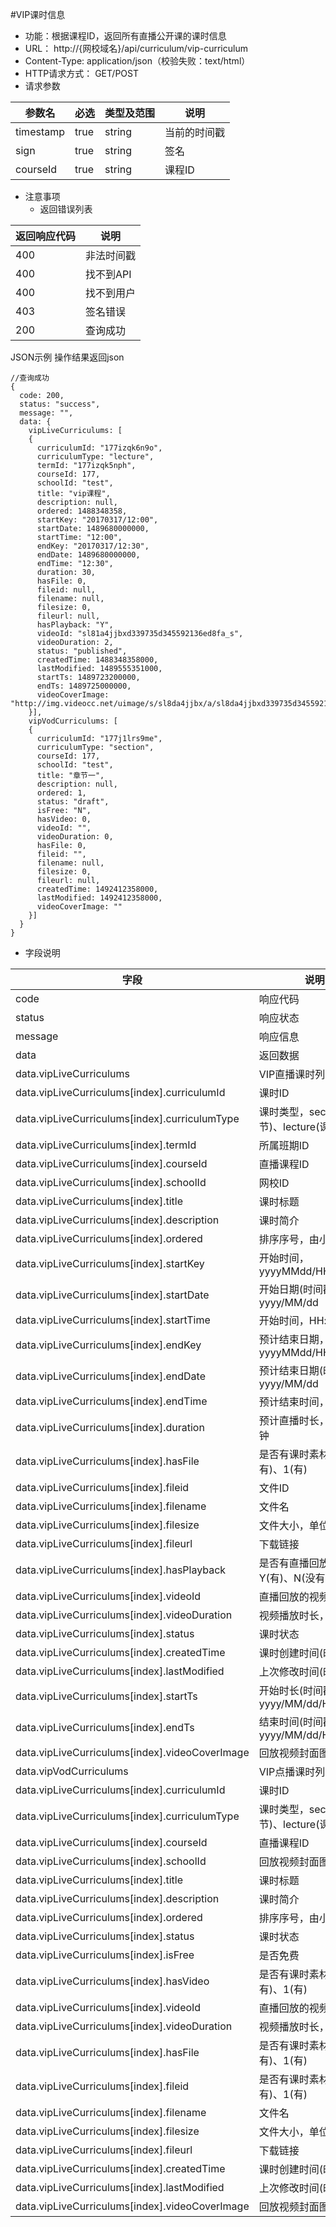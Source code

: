 #VIP课时信息

* 功能：根据课程ID，返回所有直播公开课的课时信息
* URL： http://{网校域名}/api/curriculum/vip-curriculum
* Content-Type: application/json（校验失败：text/html）
* HTTP请求方式： GET/POST
* 请求参数

|参数名|	必选	|类型及范围|	说明|
|----|---|----|----|
|timestamp|	true|	string|	当前的时间戳|
|sign|	true|	string|	签名|
|courseId	|true	|string|	课程ID|

* 注意事项
  * 返回错误列表

| 返回响应代码 | 说明     |
|----------- | -------- |
|400         | 非法时间戳 |
|400         |	找不到API|
|400         |	找不到用户|
|403         |	签名错误  |
|200         |	查询成功  |

JSON示例
操作结果返回json
````
//查询成功
{
  code: 200,
  status: "success",
  message: "",
  data: {
	vipLiveCurriculums: [
  	{
	  curriculumId: "177izqk6n9o",
	  curriculumType: "lecture",
	  termId: "177izqk5nph",
	  courseId: 177,
	  schoolId: "test",
	  title: "vip课程",
	  description: null,
	  ordered: 1488348358,
	  startKey: "20170317/12:00",
	  startDate: 1489680000000,
	  startTime: "12:00",
	  endKey: "20170317/12:30",
	  endDate: 1489680000000,
	  endTime: "12:30",
	  duration: 30,
	  hasFile: 0,
	  fileid: null,
	  filename: null,
	  filesize: 0,
	  fileurl: null,
	  hasPlayback: "Y",
	  videoId: "sl81a4jjbxd339735d345592136ed8fa_s",
	  videoDuration: 2,
	  status: "published",
	  createdTime: 1488348358000,
	  lastModified: 1489555351000,
	  startTs: 1489723200000,
	  endTs: 1489725000000,
	  videoCoverImage: "http://img.videocc.net/uimage/s/sl8da4jjbx/a/sl8da4jjbxd339735d345592136ed8fa_1.jpg"
	}],
    vipVodCurriculums: [ 
	{
	  curriculumId: "177j1lrs9me",
	  curriculumType: "section",
	  courseId: 177,
	  schoolId: "test",
	  title: "章节一",
	  description: null,
	  ordered: 1,
	  status: "draft",
	  isFree: "N",
	  hasVideo: 0,
	  videoId: "",
	  videoDuration: 0,
	  hasFile: 0,
	  fileid: "",
	  filename: null,
	  filesize: 0,
	  fileurl: null,
	  createdTime: 1492412358000,
	  lastModified: 1492412358000,
	  videoCoverImage: ""
	}]
  }
}

````

* 字段说明

|字段|	说明|
|---|----|
|code|	响应代码|
|status|	响应状态|
|message|	响应信息|
|data|	返回数据|
|data.vipLiveCurriculums|VIP直播课时列表|
|data.vipLiveCurriculums\[index\].curriculumId|课时ID|
|data.vipLiveCurriculums\[index\].curriculumType|课时类型，section(章节)、lecture(课时)|
|data.vipLiveCurriculums\[index\].termId|所属班期ID|
|data.vipLiveCurriculums\[index\].courseId|直播课程ID|
|data.vipLiveCurriculums\[index\].schoolId|网校ID|
|data.vipLiveCurriculums\[index\].title|课时标题|
|data.vipLiveCurriculums\[index\].description|课时简介|
|data.vipLiveCurriculums\[index\].ordered|排序序号，由小到大|
|data.vipLiveCurriculums\[index\].startKey|开始时间，yyyyMMdd/HH:mm|
|data.vipLiveCurriculums\[index\].startDate|开始日期(时间戳)，yyyy/MM/dd|
|data.vipLiveCurriculums\[index\].startTime|开始时间，HH:mm|
|data.vipLiveCurriculums\[index\].endKey|预计结束日期，yyyyMMdd/HH:mm|
|data.vipLiveCurriculums\[index\].endDate|预计结束日期(时间戳），yyyy/MM/dd|
|data.vipLiveCurriculums\[index\].endTime|预计结束时间，HH:mm|
|data.vipLiveCurriculums\[index\].duration|预计直播时长，单位：分钟|
|data.vipLiveCurriculums\[index\].hasFile|是否有课时素材：0(没有)、1(有)|
|data.vipLiveCurriculums\[index\].fileid|文件ID|
|data.vipLiveCurriculums\[index\].filename|文件名|
|data.vipLiveCurriculums\[index\].filesize|文件大小，单位：bytes|
|data.vipLiveCurriculums\[index\].fileurl|下载链接|
|data.vipLiveCurriculums\[index\].hasPlayback|是否有直播回放，Y(有)、N(没有)|
|data.vipLiveCurriculums\[index\].videoId|直播回放的视频ID|
|data.vipLiveCurriculums\[index\].videoDuration|视频播放时长，单位：秒|
|data.vipLiveCurriculums\[index\].status|课时状态|
|data.vipLiveCurriculums\[index\].createdTime|课时创建时间(时间戳)|
|data.vipLiveCurriculums\[index\].lastModified|上次修改时间(时间戳)|
|data.vipLiveCurriculums\[index\].startTs|开始时长(时间戳)，yyyy/MM/dd/HH:mm:ss|
|data.vipLiveCurriculums\[index\].endTs|结束时间(时间戳)，yyyy/MM/dd/HH:mm:ss|
|data.vipLiveCurriculums\[index\].videoCoverImage|回放视频封面图|
|data.vipVodCurriculums|VIP点播课时列表|
|data.vipLiveCurriculums\[index\].curriculumId|课时ID|
|data.vipLiveCurriculums\[index\].curriculumType|课时类型，section(章节)、lecture(课时)|
|data.vipLiveCurriculums\[index\].courseId|直播课程ID|
|data.vipLiveCurriculums\[index\].schoolId|回放视频封面图|
|data.vipLiveCurriculums\[index\].title|课时标题|
|data.vipLiveCurriculums\[index\].description|课时简介|
|data.vipLiveCurriculums\[index\].ordered|排序序号，由小到大|
|data.vipLiveCurriculums\[index\].status|课时状态|
|data.vipLiveCurriculums\[index\].isFree|是否免费|
|data.vipLiveCurriculums\[index\].hasVideo|是否有课时素材：0(没有)、1(有)|
|data.vipLiveCurriculums\[index\].videoId|直播回放的视频ID|
|data.vipLiveCurriculums\[index\].videoDuration|视频播放时长，单位：秒|
|data.vipLiveCurriculums\[index\].hasFile|是否有课时素材：0(没有)、1(有)|
|data.vipLiveCurriculums\[index\].fileid|是否有课时素材：0(没有)、1(有)|
|data.vipLiveCurriculums\[index\].filename|文件名|
|data.vipLiveCurriculums\[index\].filesize|文件大小，单位：bytes|
|data.vipLiveCurriculums\[index\].fileurl|下载链接|
|data.vipLiveCurriculums\[index\].createdTime|课时创建时间(时间戳)|
|data.vipLiveCurriculums\[index\].lastModified|上次修改时间(时间戳)|
|data.vipLiveCurriculums\[index\].videoCoverImage|回放视频封面图|
